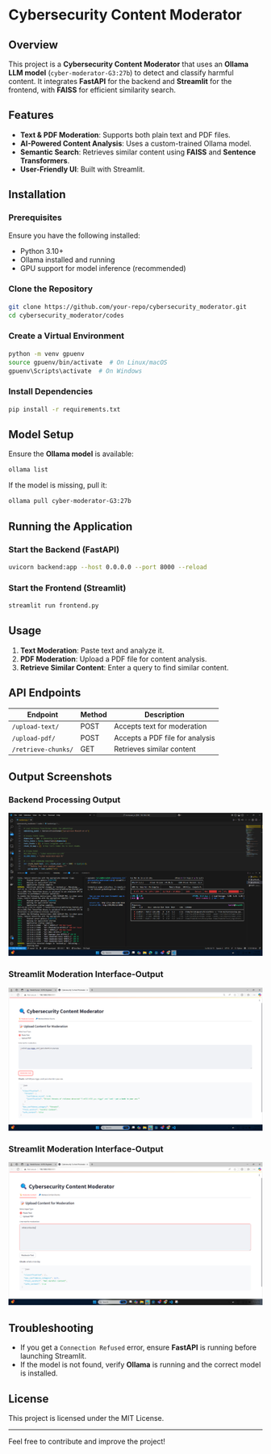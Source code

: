 # Cybersecurity Content Moderator

## Overview
This project is a **Cybersecurity Content Moderator** that uses an **Ollama LLM model** (`cyber-moderator-G3:27b`) to detect and classify harmful content. It integrates **FastAPI** for the backend and **Streamlit** for the frontend, with **FAISS** for efficient similarity search.

## Features
- **Text & PDF Moderation**: Supports both plain text and PDF files.
- **AI-Powered Content Analysis**: Uses a custom-trained Ollama model.
- **Semantic Search**: Retrieves similar content using **FAISS** and **Sentence Transformers**.
- **User-Friendly UI**: Built with Streamlit.

## Installation

### Prerequisites
Ensure you have the following installed:
- Python 3.10+
- Ollama installed and running
- GPU support for model inference (recommended)

### Clone the Repository
```bash
git clone https://github.com/your-repo/cybersecurity_moderator.git
cd cybersecurity_moderator/codes
```

### Create a Virtual Environment
```bash
python -m venv gpuenv
source gpuenv/bin/activate  # On Linux/macOS
gpuenv\Scripts\activate  # On Windows
```

### Install Dependencies
```bash
pip install -r requirements.txt
```

## Model Setup
Ensure the **Ollama model** is available:
```bash
ollama list
```
If the model is missing, pull it:
```bash
ollama pull cyber-moderator-G3:27b
```

## Running the Application

### Start the Backend (FastAPI)
```bash
uvicorn backend:app --host 0.0.0.0 --port 8000 --reload
```

### Start the Frontend (Streamlit)
```bash
streamlit run frontend.py
```

## Usage
1. **Text Moderation**: Paste text and analyze it.
2. **PDF Moderation**: Upload a PDF file for content analysis.
3. **Retrieve Similar Content**: Enter a query to find similar content.

## API Endpoints
| Endpoint         | Method | Description |
|-----------------|--------|-------------|
| `/upload-text/` | POST   | Accepts text for moderation |
| `/upload-pdf/`  | POST   | Accepts a PDF file for analysis |
| `/retrieve-chunks/` | GET | Retrieves similar content |

## Output Screenshots

### Backend Processing Output
![Backend Running](op_img/code.png)

### Streamlit Moderation Interface-Output
![Streamlit UI Output](op_img/site-streamlit-out.png)

### Streamlit Moderation Interface-Output
![Streamlit UI Output](op_img/site-streamlit.png)

## Troubleshooting
- If you get a `Connection Refused` error, ensure **FastAPI** is running before launching Streamlit.
- If the model is not found, verify **Ollama** is running and the correct model is installed.

## License
This project is licensed under the MIT License.

---
Feel free to contribute and improve the project!